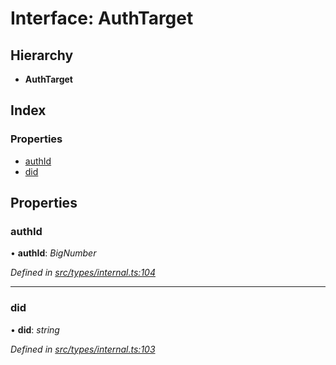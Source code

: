 # Interface: AuthTarget

## Hierarchy

* **AuthTarget**

## Index

### Properties

* [authId](types.authtarget.md#authid)
* [did](types.authtarget.md#did)

## Properties

###  authId

• **authId**: *BigNumber*

*Defined in [src/types/internal.ts:104](https://github.com/PolymathNetwork/polymesh-sdk/blob/73feada/src/types/internal.ts#L104)*

___

###  did

• **did**: *string*

*Defined in [src/types/internal.ts:103](https://github.com/PolymathNetwork/polymesh-sdk/blob/73feada/src/types/internal.ts#L103)*
